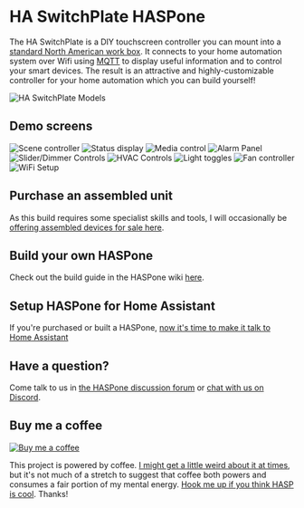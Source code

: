 # HA SwitchPlate HASPone

The HA SwitchPlate is a DIY touchscreen controller you can mount into a [standard North American work box](https://www.nema.org/Standards/ComplimentaryDocuments/NEMA%20WD%206%20-%20Dimensions%20for%20Wiring%20Devices%20-%20Excerpt.pdf).  It connects to your home automation system over Wifi using [MQTT](https://en.wikipedia.org/wiki/MQTT) to display useful information and to control your smart devices.  The result is an attractive and highly-customizable controller for your home automation which you can build yourself!

![HA SwitchPlate Models](https://github.com/HASwitchPlate/HASPone/blob/main/images/HASwitchPlate_Three_Model_Variations.png?raw=true)

## Demo screens

![Scene controller](https://github.com/HASwitchPlate/HASPone/blob/main/images/HASwitchPlate_Demo_SceneController.png?raw=true) ![Status display](https://github.com/HASwitchPlate/HASPone/blob/main/images/HASwitchPlate_Demo_Status.png?raw=true) ![Media control](https://github.com/HASwitchPlate/HASPone/blob/main/images/HASwitchPlate_Demo_Media.png?raw=true) ![Alarm Panel](https://github.com/HASwitchPlate/HASPone/blob/main/images/HASwitchPlate_Demo_AlarmPanel.png?raw=true) ![Slider/Dimmer Controls](https://github.com/HASwitchPlate/HASPone/blob/main/images/HASwitchPlate_Demo_Dimmers.png?raw=true) ![HVAC Controls](https://github.com/HASwitchPlate/HASPone/blob/main/images/HASwitchPlate_Demo_HVAC.png?raw=true) ![Light toggles](https://github.com/HASwitchPlate/HASPone/blob/main/images/HASwitchPlate_Demo_LightToggles.png?raw=true) ![Fan controller](https://github.com/HASwitchPlate/HASPone/blob/main/images/HASwitchPlate_Demo_FanControls.png?raw=true) ![WiFi Setup](https://github.com/HASwitchPlate/HASPone/blob/main/images/WiFi_Config_0.png?raw=true)

## Purchase an assembled unit

As this build requires some specialist skills and tools, I will occasionally be [offering assembled devices for sale here](https://www.tindie.com/products/luma/ha-switchplate-hasp-single-wide-assembled/).

## Build your own HASPone

Check out the build guide in the HASPone wiki [here](https://github.com/HASwitchPlate/HASPone/wiki/Building-your-own-HASPone).

## Setup HASPone for Home Assistant

If you're purchased or built a HASPone, [now it's time to make it talk to Home Assistant](https://github.com/HASwitchPlate/HASPone/wiki/Configure-your-HASPone-for-Home-Assistant)

## Have a question?

Come talk to us in [the HASPone discussion forum](https://github.com/HASwitchPlate/HASPone/discussions) or [chat with us on Discord](https://discord.gg/FvDu8SXSvJ).

## Buy me a coffee

[![Buy me a coffee](https://www.buymeacoffee.com/assets/img/custom_images/black_img.png)](https://www.buymeacoffee.com/gW5rPpsKR)

This project is powered by coffee.  [I might get a little weird about it at times](https://github.com/aderusha/RoastLearner), but it's not much of a stretch to suggest that coffee both powers and consumes a fair portion of my mental energy.  [Hook me up if you think HASP is cool](https://www.buymeacoffee.com/gW5rPpsKR).  Thanks!
